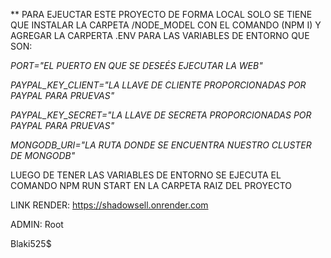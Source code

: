 ** PARA EJEUCTAR ESTE PROYECTO DE FORMA LOCAL SOLO SE TIENE QUE INSTALAR LA CARPETA /NODE_MODEL CON EL COMANDO (NPM I) Y AGREGAR LA CARPERTA .ENV PARA LAS VARIABLES DE ENTORNO QUE SON:

*PORT="EL PUERTO EN QUE SE DESEÉS EJECUTAR LA WEB"*


*PAYPAL_KEY_CLIENT="LA LLAVE DE CLIENTE PROPORCIONADAS POR PAYPAL PARA PRUEVAS"*


*PAYPAL_KEY_SECRET="LA LLAVE DE SECRETA PROPORCIONADAS POR PAYPAL PARA PRUEVAS"*


*MONGODB_URI="LA RUTA DONDE SE ENCUENTRA NUESTRO CLUSTER DE MONGODB"*



LUEGO DE TENER LAS VARIABLES DE ENTORNO SE EJECUTA EL COMANDO NPM RUN START EN LA CARPETA RAIZ DEL PROYECTO 


LINK RENDER: https://shadowsell.onrender.com

ADMIN:
Root 


Blaki525$
